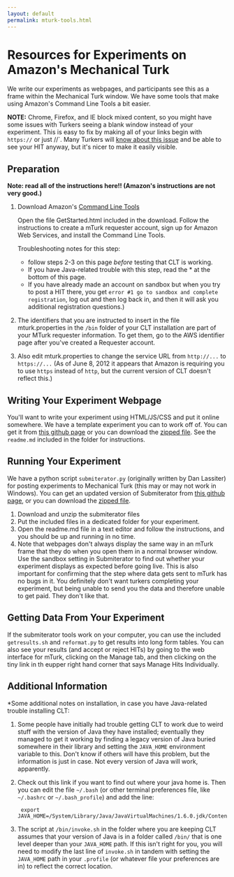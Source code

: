 ```yaml
---
layout: default
permalink: mturk-tools.html
---
```


# Resources for Experiments on Amazon's Mechanical Turk

We write our experiments as webpages, and participants see this as a frame within the Mechanical Turk window. We have some tools that make using Amazon's Command Line Tools a bit easier.

**NOTE:** Chrome, Firefox, and IE block mixed content, so you might have some issues with Turkers seeing a blank window instead of your experiment. This is easy to fix by making all of your links begin with `https://` or just //`. Many Turkers will [know about this issue](//mturkforum.com/showthread.php?10046-problem-with-hits) and be able to see your HIT anyway, but it's nicer to make it easily visible.

## Preparation

**Note: read all of the instructions here!! (Amazon's instructions are not very good.)**

1.  Download Amazon's [Command Line Tools](//aws.amazon.com/developertools/Amazon-Mechanical-Turk/694)

    Open the file GetStarted.html included in the download. Follow the instructions to create a mTurk requester account, sign up for Amazon Web Services, and install the Command Line Tools.

    Troubleshooting notes for this step:
	* follow steps 2-3 on this page *before* testing that CLT is working.
	* If you have Java-related trouble with this step, read the * at the bottom of this page.
	* If you have already made an account on sandbox but when you try to post a HIT there, you get `error #1 go to sandbox and complete registration`, log out and then log back in, and then it will ask you additional registration questions.)

2. The identifiers that you are instructed to insert in the file mturk.properties in the `/bin` folder of your CLT installation are part of your MTurk requester information. To get them, go to the AWS identifier page after you've created a Requester account.

3. Also edit mturk.properties to change the service URL from `http://...` to `https://...` (As of June 8, 2012 it appears that Amazon is requiring you to use `https` instead of `http`, but the current version of CLT doesn't reflect this.)

## Writing Your Experiment Webpage

You'll want to write your experiment using HTML/JS/CSS and put it online somewhere. We have a template experiment you can to work off of. You can get it from [this github page](//github.com/feste/experiment_template) or you can download the [zipped file](//github.com/feste/experiment_template/archive/master.zip). See the `readme.md` included in the folder for instructions.

## Running Your Experiment

We have a python script `submiterator.py` (originally written by Dan Lassiter) for posting experiments to Mechanical Turk (this may or may not work in Windows). You can get an updated version of Submiterator from [this github page](//github.com/feste/Submiterator), or you can download the [zipped file](//github.com/feste/Submiterator/archive/master.zip).

1. Download and unzip the submiterator files
2. Put the included files in a dedicated folder for your experiment.
3. Open the readme.md file in a text editor and follow the instructions, and you should be up and running in no time.
4. Note that webpages don't always display the same way in an mTurk frame that they do when you open them in a normal browser window. Use the sandbox setting in Submiterator to find out whether your experiment displays as expected before going live. This is also important for confirming that the step where data gets sent to mTurk has no bugs in it. You definitely don't want turkers completing your experiment, but being unable to send you the data and therefore unable to get paid. They don't like that. 

## Getting Data From Your Experiment

If the submiterator tools work on your computer, you can use the included `getresults.sh` and `reformat.py` to get results into long form tables. You can also see your results (and accept or reject HITs) by going to the web interface for mTurk, clicking on the Manage tab, and then clicking on the tiny link in th eupper right hand corner that says Manage Hits Individually.

## Additional Information

*Some additional notes on installation, in case you have Java-related trouble installing CLT:

1. Some people have initially had trouble getting CLT to work due to weird stuff with the version of Java they have installed; eventually they managed to get it working by finding a legacy version of Java buried somewhere in their library and setting the `JAVA_HOME` environment variable to this. Don't know if others will have this problem, but the information is just in case. Not every version of Java will work, apparently.

2. Check out this link if you want to find out where your java home is. Then you can edit the file `~/.bash` (or other terminal preferences file, like `~/.bashrc` or `~/.bash_profile`) and add the line:

    	export JAVA_HOME=/System/Library/Java/JavaVirtualMachines/1.6.0.jdk/Contents/Home

3. The script at `/bin/invoke.sh` in the folder where you are keeping CLT assumes that your version of Java is in a folder called `/bin/` that is one level deeper than your `JAVA_HOME` path. If this isn't right for you, you will need to modify the last line of `invoke.sh` in tandem with setting the `JAVA_HOME` path in your `.profile` (or whatever file your preferences are in) to reflect the correct location.

